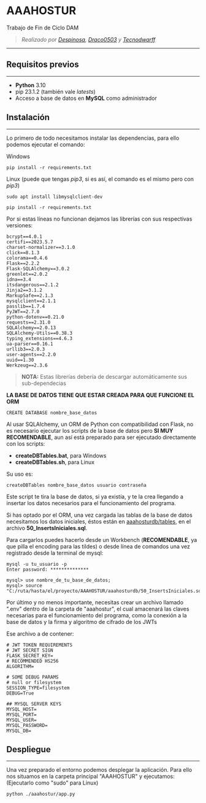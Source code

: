 # AAAHOSTUR
 Trabajo de Fin de Ciclo DAM
> *Realizado por [Despinosa](https://github.com/Despinosa), [Draco0503](https://github.com/Draco0503) y [Tecnodwarff](https://github.com/Tecnodwarff)*
---
## Requisitos previos

---
* **Python** 3.10
* pip 23.1.2 (también vale *latests*)
* Acceso a base de datos en **MySQL** como administrador


## Instalación

---
Lo primero de todo necesitamos instalar las dependencias, para ello podemos ejecutar el comando:

Windows

```commandline
pip install -r requirements.txt
```

Linux (puede que tengas *pip3*, si es así, el comando es el mismo pero con *pip3*)

```commandline
sudo apt install libmysqlclient-dev

pip install -r requirements.txt
```

Por si estas líneas no funcionan dejamos las librerías con sus respectivas versiones:

```text
bcrypt==4.0.1
certifi==2023.5.7
charset-normalizer==3.1.0
click==8.1.3
colorama==0.4.6
Flask==2.2.2
Flask-SQLAlchemy==3.0.2
greenlet==2.0.2
idna==3.4
itsdangerous==2.1.2
Jinja2==3.1.2
MarkupSafe==2.1.3
mysqlclient==2.1.1
passlib==1.7.4
PyJWT==2.7.0
python-dotenv==0.21.0
requests==2.31.0
SQLAlchemy==2.0.13
SQLAlchemy-Utils==0.38.3
typing_extensions==4.6.3
ua-parser==0.16.1
urllib3==2.0.3
user-agents==2.2.0
uuid==1.30
Werkzeug==2.3.6
```

> **NOTA:** Estas librerías debería de descargar automáticamente sus sub-dependecias

**LA BASE DE DATOS TIENE QUE ESTAR CREADA PARA QUE FUNCIONE EL ORM**
```commandline
CREATE DATABASE nombre_base_datos
```

Al usar SQLAlchemy, un ORM de Python con compatibilidad con Flask, no es necesario ejecutar los scripts de la base de datos pero **SI MUY RECOMENDABLE**, aun así está preparado para ser ejecutado directamente con los scripts:


* **createDBTables.bat**, para Windows
* **createDBTables.sh**, para Linux

Su uso es:

```commandline
createDBTables nombre_base_datos usuario contraseña
```

Este script te tira la base de datos, si ya existía, y te la crea llegando a insertar los datos necesarios para el funcionamiento del programa.

Si has optado por el ORM, una vez cargada las tablas de la base de datos necesitamos los datos iniciales, éstos están en [aaahosturdb/tables](/aaahosturdb/tables), en el archivo **50_InsertsIniciales.sql**.

Para cargarlos puedes hacerlo desde un Workbench (**RECOMENDABLE**, ya que pilla el encoding para las tildes) o desde línea de comandos una vez registrado desde la terminal de mysql:
```commandline
mysql -u tu_usuario -p
Enter password: **************

mysql> use nombre_de_tu_base_de_datos;
mysql> source "C:/ruta/hasta/el/proyecto/AAAHOSTUR/aaahosturdb/50_InsertsIniciales.sql";
```


Por último y no menos importante, necesitas crear un archivo llamado ".env" dentro de la carpeta de "aaahostur", el cual amacenará las claves necesarias para el funcionamiento del programa, como la conexión a la base de datos y la firma y algoritmo de cifrado de los JWTs

Ese archivo a de contener:

```text
# JWT TOKEN REQUIREMENTS
# JWT SECRET SIGN
FLASK_SECRET_KEY=
# RECOMMENDED HS256
ALGORITHM=

# SOME DEBUG PARAMS
# null or filesystem
SESSION_TYPE=filesystem
DEBUG=True

## MYSQL SERVER KEYS
MYSQL_HOST=
MYSQL_PORT=
MYSQL_USER=
MYSQL_PASSWORD=
MYSQL_DB=
```

## Despliegue

---
Una vez preparado el entorno podemos desplegar la aplicación. Para ello nos situamos en la carpeta principal "AAAHOSTUR" y ejecutamos:
(Ejecutarlo como "sudo" para Linux)

```commandline
python ./aaahostur/app.py
```


